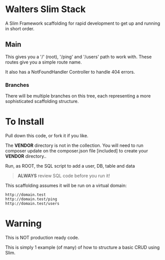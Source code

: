 # Walters Slim Stack

A Slim Framework scaffolding for rapid development to get up and running in short order.

## Main
This gives you a '/' (root), '/ping' and '/users' path to work with. These routes give you a simple route name.

It also has a NotFoundHandler Controller to handle 404 errors.


### Branches
There will be multiple branches on this tree, each representing a more sophisticated scaffolding structure.


# To Install

Pull down this code, or fork it if you like.

The **VENDOR** directory is not in the collection. You will need to run composer update on the composer.json file [included] to create your **VENDOR** directory..

Run, as ROOT, the SQL script to add a user, DB, table and data

> **ALWAYS** review SQL code before you run it!

This scaffolding assumes it will be run on a virtual domain:

  ```
  http://domain.test
  http://domain.test/ping
  http://domain.test/users
  ```


# Warning
This is NOT production ready code.

This is simply 1 example (of many) of how to structure a basic CRUD using Slim. 
